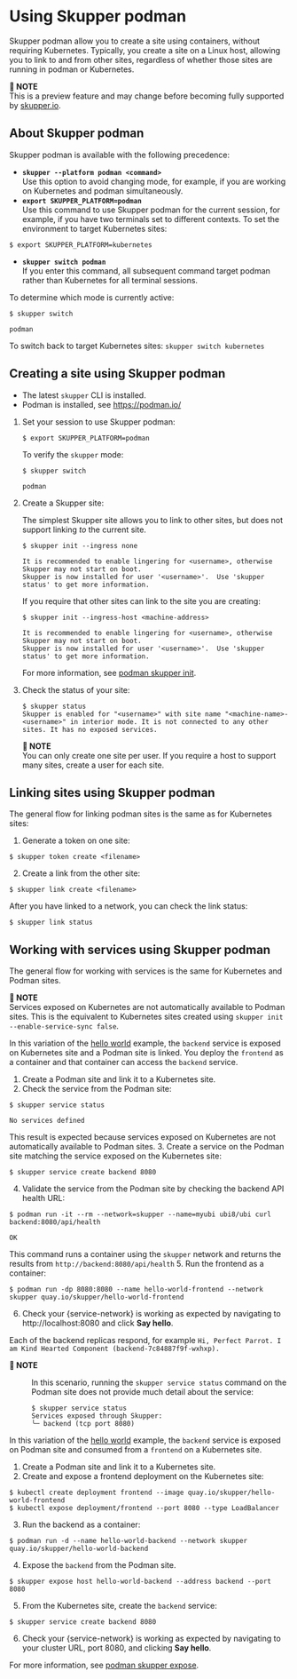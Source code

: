 # Using Skupper podman

Skupper podman allow you to create a site using containers, without requiring Kubernetes.
Typically, you create a site on a Linux host, allowing you to link to and from other sites, regardless of whether those sites are running in podman or Kubernetes.

**📌 NOTE**\
This is a preview feature and may change before becoming fully supported by [skupper.io](https://skupper.io).
## About Skupper podman

Skupper podman is available with the following precedence:

* **`skupper --platform podman <command>`**\
Use this option to avoid changing mode, for example, if you are working on Kubernetes and podman simultaneously.
* **`export SKUPPER_PLATFORM=podman`**\
Use this command to use Skupper podman for the current session, for example, if you have two terminals set to different contexts. To set the environment to target Kubernetes sites:

```
$ export SKUPPER_PLATFORM=kubernetes
```
* **`skupper switch podman`**\
If you enter this command, all subsequent command target podman rather than Kubernetes for all terminal sessions.

To determine which mode is currently active:

```
$ skupper switch

podman
```

To switch back to target Kubernetes sites: `skupper switch kubernetes`
## Creating a site using Skupper podman

* The latest `skupper` CLI is installed.
* Podman is installed, see https://podman.io/
1. Set your session to use Skupper podman:

   ```
   $ export SKUPPER_PLATFORM=podman
   ```

   To verify the `skupper` mode:

   ```
   $ skupper switch

   podman
   ```
2. Create a Skupper site:

   The simplest Skupper site allows you to link to other sites, but does not support linking _to_ the current site.

   ```
   $ skupper init --ingress none

   It is recommended to enable lingering for <username>, otherwise Skupper may not start on boot.
   Skupper is now installed for user '<username>'.  Use 'skupper status' to get more information.
   ```

   If you require that other sites can link to the site you are creating:

   ```
   $ skupper init --ingress-host <machine-address>

   It is recommended to enable lingering for <username>, otherwise Skupper may not start on boot.
   Skupper is now installed for user '<username>'.  Use 'skupper status' to get more information.
   ```

   For more information, see [podman skupper init](cli-podman:skupper_init.adoc).
3. Check the status of your site:

   ```
   $ skupper status
   Skupper is enabled for "<username>" with site name "<machine-name>-<username>" in interior mode. It is not connected to any other sites. It has no exposed services.
   ```

   **📌 NOTE**\
   You can only create one site per user. If you require a host to support many sites, create a user for each site.
## Linking sites using Skupper podman

The general flow for linking podman sites is the same as for Kubernetes sites:

1. Generate a token on one site:

 ```
 $ skupper token create <filename>
 ```
2. Create a link from the other site:

 ```
 $ skupper link create <filename>
 ```

After you have linked to a network, you can check the link status:

```
$ skupper link status
```
## Working with services using Skupper podman

The general flow for working with services is the same for Kubernetes and Podman sites.

**📌 NOTE**\
Services exposed on Kubernetes are not automatically available to Podman sites.
This is the equivalent to Kubernetes sites created using `skupper init --enable-service-sync false`.

In this variation of the [hello world](https://github.com/skupperproject/skupper-example-hello-world) example, the `backend` service is exposed on Kubernetes site and a Podman site is linked.
You deploy the `frontend` as a container and that container can access the `backend` service.

1. Create a Podman site and link it to a Kubernetes site.
2. Check the service from the Podman site:

 ```
 $ skupper service status

 No services defined
 ```

 This result is expected because services exposed on Kubernetes are not automatically available to Podman sites.
3. Create a service on the Podman site matching the service exposed on the Kubernetes site:

 ```
 $ skupper service create backend 8080
 ```
4. Validate the service from the Podman site by checking the backend API health URL:

 ```
 $ podman run -it --rm --network=skupper --name=myubi ubi8/ubi curl backend:8080/api/health

 OK
 ```

 This command runs a container using the `skupper` network and returns the results from `http://backend:8080/api/health`
5. Run the frontend as a container:

 ```
 $ podman run -dp 8080:8080 --name hello-world-frontend --network skupper quay.io/skupper/hello-world-frontend
 ```
6. Check your {service-network} is working as expected by navigating to http://localhost:8080 and click **Say hello**.

 Each of the backend replicas respond, for example `Hi, Perfect Parrot. I am Kind Hearted Component (backend-7c84887f9f-wxhxp).`

 <dl><dt><strong>📌 NOTE</strong></dt><dd>

 In this scenario, running the `skupper service status` command on the Podman site does not provide much detail about the service:

 ```
 $ skupper service status
 Services exposed through Skupper:
 ╰─ backend (tcp port 8080)
 ```

 </dd></dl>

In this variation of the [hello world](https://github.com/skupperproject/skupper-example-hello-world) example, the `backend` service is exposed on Podman site and consumed from a `frontend` on a Kubernetes site.

1. Create a Podman site and link it to a Kubernetes site.
2. Create and expose a frontend deployment on the Kubernetes site:

 ```
 $ kubectl create deployment frontend --image quay.io/skupper/hello-world-frontend
 $ kubectl expose deployment/frontend --port 8080 --type LoadBalancer
 ```
3. Run the backend as a container:

 ```
 $ podman run -d --name hello-world-backend --network skupper quay.io/skupper/hello-world-backend
 ```
4. Expose the `backend` from the Podman site.

 ```
 $ skupper expose host hello-world-backend --address backend --port 8080 
 ```
5. From the Kubernetes site, create the `backend` service:

 ```
 $ skupper service create backend 8080
 ```
6. Check your {service-network} is working as expected by navigating to your cluster URL, port 8080, and clicking **Say hello**.

For more information, see [podman skupper expose](cli-podman:skupper_expose.adoc).